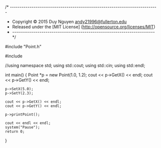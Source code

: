 /* ----------------------------------------------------------------------------
* Copyright &copy; 2015 Duy Nguyen <andy21996@fullerton.edu>
* Released under the [MIT License] (http://opensource.org/licenses/MIT)
* ------------------------------------------------------------------------- */

#include "Point.h"

#include <iostream>

//using namespace std;
using std::cout;
using std::cin;
using std::endl;

int main()
{
	Point *p = new Point(1.0, 1.2);
	cout << p->GetX() << endl;
	cout << p->GetY() << endl;

	p->SetX(5.0);
	p->SetY(2.3);

	cout << p->GetX() << endl;
	cout << p->GetY() << endl;

	p->printPoint();

	cout << endl << endl;
	system("Pause");
	return 0;

}
